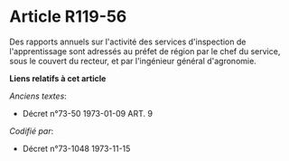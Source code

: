 # Article R119-56

Des rapports annuels sur l'activité des services d'inspection de l'apprentissage sont adressés au préfet de région par le
chef du service, sous le couvert du recteur, et par l'ingénieur général d'agronomie.

**Liens relatifs à cet article**

_Anciens textes_:

  - Décret n°73-50 1973-01-09 ART. 9

_Codifié par_:

  - Décret n°73-1048 1973-11-15

